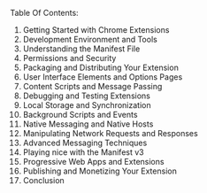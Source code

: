 Table Of Contents:

1. Getting Started with Chrome Extensions 
2. Development Environment and Tools 
3. Understanding the Manifest File 
4. Permissions and Security 
5. Packaging and Distributing Your Extension 
6. User Interface Elements and Options Pages 
7. Content Scripts and Message Passing 
8. Debugging and Testing Extensions 
9. Local Storage and Synchronization 
10. Background Scripts and Events 
11. Native Messaging and Native Hosts 
12. Manipulating Network Requests and Responses 
13. Advanced Messaging Techniques 
14. Playing nice with the Manifest v3 
15. Progressive Web Apps and Extensions 
16. Publishing and Monetizing Your Extension
17. Conclusion